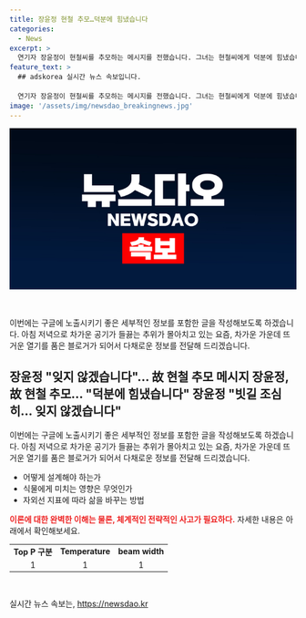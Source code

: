 ```yaml
---
title: 장윤정 현철 추모…덕분에 힘냈습니다
categories:
  - News
excerpt: >
  연기자 장윤정이 현철씨를 추모하는 메시지를 전했습니다. 그녀는 현철씨에게 덕분에 힘냈습니다라며 감사의 뜻을 표현했고, 빗길 조심하라며 그를 잊지 않겠다고 말했습니다. 현철씨의 고인을 추모하는 말과 함께 장윤정의 진심이 담긴 메시지가 이목을 끌고 있습니다.
feature_text: >
  ## adskorea 실시간 뉴스 속보입니다.

  연기자 장윤정이 현철씨를 추모하는 메시지를 전했습니다. 그녀는 현철씨에게 덕분에 힘냈습니다라며 감사의 뜻을 표현했고, 빗길 조심하라며 그를 잊지 않겠다고 말했습니다. 현철씨의 고인을 추모하는 말과 함께 장윤정의 진심이 담긴 메시지가 이목을 끌고 있습니다.
image: '/assets/img/newsdao_breakingnews.jpg'
---
```


<p><img src="/assets/img/newsdao_breakingnews.jpg" alt="adskorea 속보" /></p>

<p data-ke-size="size16">&nbsp;</p>

<p>이번에는 구글에 노출시키기 좋은 세부적인 정보를 포함한 글을 작성해보도록 하겠습니다. 아침 저녁으로 차가운 공기가 들끓는 추위가 몰아치고 있는 요즘, 차가운 가운데 뜨거운 열기를 품은 블로거가 되어서 다채로운 정보를 전달해 드리겠습니다.</p>

<h2 data-ke-size="size26">장윤정 "잊지 않겠습니다"… 故 현철 추모 메시지 장윤정, 故 현철 추모… "덕분에 힘냈습니다" 장윤정 "빗길 조심히… 잊지 않겠습니다"</h2>

<p>이번에는 구글에 노출시키기 좋은 세부적인 정보를 포함한 글을 작성해보도록 하겠습니다. 아침 저녁으로 차가운 공기가 들끓는 추위가 몰아치고 있는 요즘, 차가운 가운데 뜨거운 열기를 품은 블로거가 되어서 다채로운 정보를 전달해 드리겠습니다.</p>

<ul>
  <li>어떻게 설계해야 하는가</li>
  <li>식물에게 미치는 영향은 무엇인가</li>
  <li>자외선 지표에 따라 삶을 바꾸는 방법</li>
</ul>

<p><b><span style="color: #ee2323;">이론에 대한 완벽한 이해는 물론, 체계적인 전략적인 사고가 필요하다.</span></b>
자세한 내용은 아래에서 확인해보세요. </p>

<table>
  <tbody>
    <tr>
      <td style="text-align: center; height: 17px;"><b>Top P 구분</b></td>
      <td style="text-align: center; height: 17px;"><b>Temperature</b></td>
      <td style="text-align: center; height: 17px;"><b>beam width</b></td>
    </tr>
    <tr>
      <td style="text-align: center; height: 17px;">1</td>
      <td style="text-align: center; height: 17px;">1</td>
      <td style="text-align: center; height: 17px;">1</td>
    </tr>
  </tbody>
</table>

<p data-ke-size="size16">&nbsp;</p>
실시간 뉴스 속보는, <a href="https://newsdao.kr" rel="dofollow">https://newsdao.kr</a>


